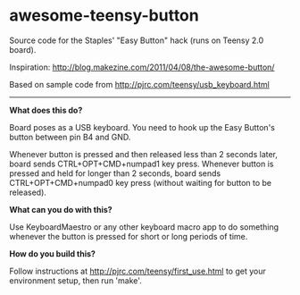 awesome-teensy-button
=====================

Source code for the Staples' "Easy Button" hack (runs on Teensy 2.0 board).

Inspiration: <http://blog.makezine.com/2011/04/08/the-awesome-button/>

Based on sample code from <http://pjrc.com/teensy/usb_keyboard.html>

---

**What does this do?**

Board poses as a USB keyboard.
You need to hook up the Easy Button's button between pin B4 and GND.

Whenever button is pressed and then released less than 2 seconds later, board sends CTRL+OPT+CMD+numpad1 key press.
Whenever button is pressed and held for longer than 2 seconds, board sends CTRL+OPT+CMD+numpad0 key press (without waiting for button to be released).

**What can you do with this?**

Use KeyboardMaestro or any other keyboard macro app to do something whenever the button is pressed for short or long periods of time.

**How do you build this?**

Follow instructions at http://pjrc.com/teensy/first_use.html to get your environment setup, then run 'make'.

